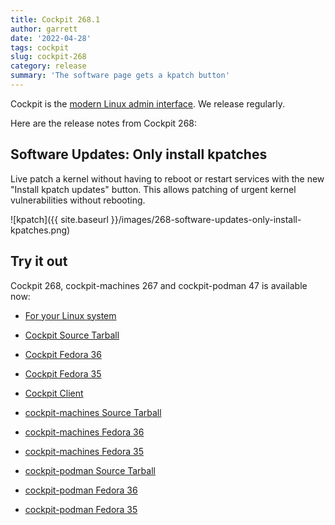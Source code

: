 ```yaml
---
title: Cockpit 268.1
author: garrett
date: '2022-04-28'
tags: cockpit
slug: cockpit-268
category: release
summary: 'The software page gets a kpatch button'
---
```


Cockpit is the [modern Linux admin interface](https://cockpit-project.org/).
We release regularly.

Here are the release notes from Cockpit 268:


## Software Updates: Only install kpatches

Live patch a kernel without having to reboot or restart services with the new "Install kpatch updates" button. This allows patching of urgent kernel vulnerabilities without rebooting.

![kpatch]({{ site.baseurl }}/images/268-software-updates-only-install-kpatches.png)


## Try it out

Cockpit 268, cockpit-machines 267 and cockpit-podman 47 is available now:

* [For your Linux system](https://cockpit-project.org/running.html)

* [Cockpit Source Tarball](https://github.com/cockpit-project/cockpit/releases/tag/268.1)
* [Cockpit Fedora 36](https://bodhi.fedoraproject.org/updates/FEDORA-2022-8424dd3406)
* [Cockpit Fedora 35](https://bodhi.fedoraproject.org/updates/FEDORA-2022-52ac2f1c54)
* [Cockpit Client](https://flathub.org/apps/details/org.cockpit_project.CockpitClient)
* [cockpit-machines Source Tarball](https://github.com/cockpit-project/cockpit-machines/releases/tag/267)
* [cockpit-machines Fedora 36](https://bodhi.fedoraproject.org/updates/FEDORA-2022-f7e9fedee3)
* [cockpit-machines Fedora 35](https://bodhi.fedoraproject.org/updates/FEDORA-2022-6a723bb16e)
* [cockpit-podman Source Tarball](https://github.com/cockpit-project/cockpit-podman/releases/tag/47)
* [cockpit-podman Fedora 36](https://bodhi.fedoraproject.org/updates/FEDORA-2022-e4f3bfc436)
* [cockpit-podman Fedora 35](https://bodhi.fedoraproject.org/updates/FEDORA-2022-ab108a14c9)

